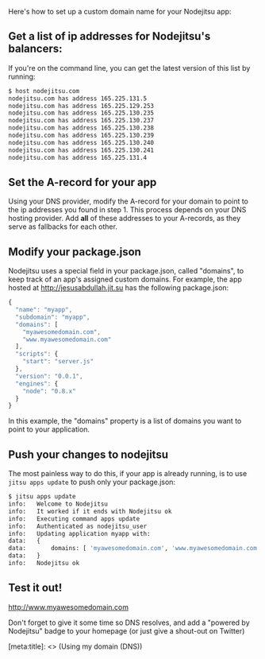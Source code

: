 Here's how to set up a custom domain name for your Nodejitsu app:

## Get a list of ip addresses for Nodejitsu's balancers:

If you're on the command line, you can get the latest version of this list by running:

``` bash
$ host nodejitsu.com
nodejitsu.com has address 165.225.131.5
nodejitsu.com has address 165.225.129.253
nodejitsu.com has address 165.225.130.235
nodejitsu.com has address 165.225.130.237
nodejitsu.com has address 165.225.130.238
nodejitsu.com has address 165.225.130.239
nodejitsu.com has address 165.225.130.240
nodejitsu.com has address 165.225.130.241
nodejitsu.com has address 165.225.131.4
```

## Set the A-record for your app

Using your DNS provider, modify the A-record for your domain to point to the ip addresses you found in step 1. This process depends on your DNS hosting provider. Add **all** of these addresses to your A-records, as they serve as fallbacks for each other.

## Modify your package.json

Nodejitsu uses a special field in your package.json, called "domains", to keep track of an app's assigned custom domains. For example, the app hosted at http://jesusabdullah.jit.su has the following package.json:

``` js
{
  "name": "myapp",
  "subdomain": "myapp",
  "domains": [
    "myawesomedomain.com",
    "www.myawesomedomain.com"
  ],
  "scripts": {
    "start": "server.js"
  },
  "version": "0.0.1",
  "engines": {
    "node": "0.8.x"
  }
}
```

In this example, the "domains" property is a list of domains you want to point to your application.

## Push your changes to nodejitsu

The most painless way to do this, if your app is already running, is to use `jitsu apps update` to push only your package.json:

``` bash
$ jitsu apps update
info:   Welcome to Nodejitsu
info:   It worked if it ends with Nodejitsu ok
info:   Executing command apps update
info:   Authenticated as nodejitsu_user
info:   Updating application myapp with:
data:   {
data:       domains: [ 'myawesomedomain.com', 'www.myawesomedomain.com' ]
data:   }
info:   Nodejitsu ok
```

## Test it out!

http://www.myawesomedomain.com

Don't forget to give it some time so DNS resolves, and add a "powered by Nodejitsu" badge to your homepage (or just give a shout-out on Twitter)

[meta:title]: <> (Using my domain (DNS))
